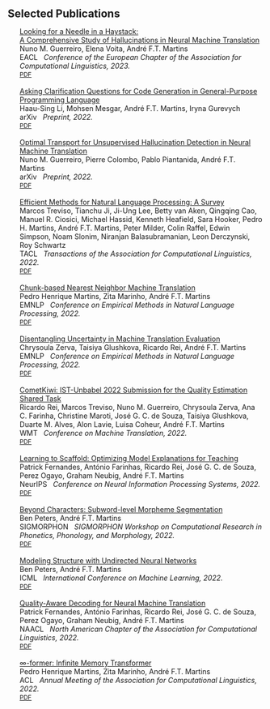 <span class='line'></span>
<h2 id="publications" style="margin: 2px 0px 0px;">Selected Publications</h2>
<div class="publications">
<ol class="bibliography">

<div class="pub-row">
  <div class="col-sm-15">
      <div class="title"><a href="https://arxiv.org/abs/2208.05309">Looking for a Needle in a Haystack: <br> A Comprehensive Study of Hallucinations in Neural Machine Translation</a></div>
      <div class="author">Nuno M. Guerreiro, Elena Voita, André F.T. Martins</div>
      <div class="periodical" style="position: relative; padding-bottom: 1px;"><span class="badge badge-mine">EACL</span> &nbsp; <em>Conference of the European Chapter of the Association for Computational Linguistics, 2023.</em></div>
    <div class="links">
      <a href="https://arxiv.org/pdf/2208.05309.pdf" class="btn btn-sm z-depth-1" role="button" target="_blank" style="font-size:12px;">PDF</a>
    </div>
  </div>
</div><br>

<div class="pub-row">
  <div class="col-sm-15">
      <div class="title"><a href="https://arxiv.org/abs/2212.09885">Asking Clarification Questions for Code Generation in General-Purpose Programming Language</a></div>
      <div class="author">Haau-Sing Li, Mohsen Mesgar, André F.T. Martins, Iryna Gurevych</div>
      <div class="periodical" style="position: relative; padding-bottom: 1px;"><span class="badge badge-arxiv">arXiv</span> &nbsp; <em>Preprint, 2022.</em>
      </div>
    <div class="links">
      <a href="https://arxiv.org/pdf/2212.09885.pdf" class="btn btn-sm z-depth-1" role="button" target="_blank" style="font-size:12px;">PDF</a>
    </div>
  </div>
</div><br>

<div class="pub-row">
  <div class="col-sm-15">
      <div class="title"><a href="https://arxiv.org/abs/2212.09631">Optimal Transport for Unsupervised Hallucination Detection in Neural Machine Translation</a></div>
      <div class="author">Nuno M. Guerreiro, Pierre Colombo, Pablo Piantanida, André F.T. Martins</div>
      <div class="periodical" style="position: relative; padding-bottom: 1px;"><span class="badge badge-arxiv">arXiv</span> &nbsp; <em>Preprint, 2022.</em>
      </div>
    <div class="links">
      <a href="https://arxiv.org/pdf/2212.09631.pdf" class="btn btn-sm z-depth-1" role="button" target="_blank" style="font-size:12px;">PDF</a>
    </div>
  </div>
</div><br>

<div class="pub-row">
  <div class="col-sm-15">
      <div class="title"><a href="https://arxiv.org/abs/2209.00099">Efficient Methods for Natural Language Processing: A Survey</a></div>
      <div class="author">Marcos Treviso, Tianchu Ji, Ji-Ung Lee, Betty van Aken, Qingqing Cao, Manuel R. Ciosici, Michael Hassid, Kenneth Heafield, Sara Hooker, Pedro H. Martins, André F.T. Martins, Peter Milder, Colin Raffel, Edwin Simpson, Noam Slonim, Niranjan Balasubramanian, Leon Derczynski, Roy Schwartz</div>
      <div class="periodical" style="position: relative; padding-bottom: 1px;"><span class="badge badge-mine">TACL</span> &nbsp; <em>Transactions of the Association for Computational Linguistics, 2022.</em>
      </div>
    <div class="links">
      <a href="https://arxiv.org/pdf/2209.00099.pdf" class="btn btn-sm z-depth-1" role="button" target="_blank" style="font-size:12px;">PDF</a>
    </div>
  </div>
</div><br>

<div class="pub-row">
  <div class="col-sm-15">
      <div class="title"><a href="https://arxiv.org/abs/2205.12230">Chunk-based Nearest Neighbor Machine Translation</a></div>
      <div class="author">Pedro Henrique Martins, Zita Marinho, André F.T. Martins</div>
      <div class="periodical" style="position: relative; padding-bottom: 1px;"><span class="badge badge-mine">EMNLP</span> &nbsp; <em>Conference on Empirical Methods in Natural Language Processing, 2022.</em>
      </div>
    <div class="links">
      <a href="https://arxiv.org/pdf/2205.12230.pdf" class="btn btn-sm z-depth-1" role="button" target="_blank" style="font-size:12px;">PDF</a>
    </div>
  </div>
</div><br>

<div class="pub-row">
  <div class="col-sm-15">
      <div class="title"><a href="https://arxiv.org/abs/2204.06546">Disentangling Uncertainty in Machine Translation Evaluation</a></div>
      <div class="author">Chrysoula Zerva, Taisiya Glushkova, Ricardo Rei, André F.T. Martins</div>
      <div class="periodical" style="position: relative; padding-bottom: 1px;"><span class="badge badge-mine">EMNLP</span> &nbsp; <em>Conference on Empirical Methods in Natural Language Processing, 2022.</em>
      </div>
    <div class="links">
      <a href="https://arxiv.org/pdf/2204.06546.pdf" class="btn btn-sm z-depth-1" role="button" target="_blank" style="font-size:12px;">PDF</a>
    </div>
  </div>
</div><br>

<div class="pub-row">
  <div class="col-sm-15">
      <div class="title"><a href="https://arxiv.org/abs/2209.06243">CometKiwi: IST-Unbabel 2022 Submission for the Quality Estimation Shared Task</a></div>
      <div class="author">Ricardo Rei, Marcos Treviso, Nuno M. Guerreiro, Chrysoula Zerva, Ana C. Farinha, Christine Maroti, José G. C. de Souza, Taisiya Glushkova, Duarte M. Alves, Alon Lavie, Luisa Coheur, André F.T. Martins</div>
      <div class="periodical" style="position: relative; padding-bottom: 1px;"><span class="badge badge-work">WMT</span> &nbsp; <em>Conference on Machine Translation, 2022.</em>
      </div>
    <div class="links">
      <a href="https://arxiv.org/pdf/2209.06243.pdf" class="btn btn-sm z-depth-1" role="button" target="_blank" style="font-size:12px;">PDF</a>
    </div>
  </div>
</div><br>

<div class="pub-row">
  <div class="col-sm-15">
      <div class="title"><a href="https://arxiv.org/abs/2204.10810">Learning to Scaffold: Optimizing Model Explanations for Teaching</a></div>
      <div class="author">Patrick Fernandes, António Farinhas, Ricardo Rei, José G. C. de Souza, Perez Ogayo, Graham Neubig, André F.T. Martins</div>
      <div class="periodical" style="position: relative; padding-bottom: 1px;"><span class="badge badge-mine">NeurIPS</span> &nbsp; <em>Conference on Neural Information Processing Systems, 2022.</em>
      </div>
    <div class="links">
      <a href="https://arxiv.org/pdf/2204.10810.pdf" class="btn btn-sm z-depth-1" role="button" target="_blank" style="font-size:12px;">PDF</a>
    </div>
  </div>
</div><br>

<div class="pub-row">
  <div class="col-sm-15">
      <div class="title"><a href="https://aclanthology.org/2022.sigmorphon-1.14/">Beyond Characters: Subword-level Morpheme Segmentation</a></div>
      <div class="author">Ben Peters, André F.T. Martins</div>
      <div class="periodical" style="position: relative; padding-bottom: 1px;"><span class="badge badge-work">SIGMORPHON</span> &nbsp; <em>SIGMORPHON Workshop on Computational Research in Phonetics, Phonology, and Morphology, 2022.</em>
      </div>
    <div class="links">
      <a href="https://aclanthology.org/2022.sigmorphon-1.14.pdf" class="btn btn-sm z-depth-1" role="button" target="_blank" style="font-size:12px;">PDF</a>
    </div>
  </div>
</div><br>

<div class="pub-row">
  <div class="col-sm-15">
      <div class="title"><a href="https://proceedings.mlr.press/v162/mihaylova22a.html">Modeling Structure with Undirected Neural Networks</a></div>
      <div class="author">Ben Peters, André F.T. Martins</div>
      <div class="periodical" style="position: relative; padding-bottom: 1px;"><span class="badge badge-mine">ICML</span> &nbsp; <em>International Conference on Machine Learning, 2022.</em>
      </div>
    <div class="links">
      <a href="https://proceedings.mlr.press/v162/mihaylova22a/mihaylova22a.pdf" class="btn btn-sm z-depth-1" role="button" target="_blank" style="font-size:12px;">PDF</a>
    </div>
  </div>
</div><br>

<div class="pub-row">
  <div class="col-sm-15">
      <div class="title"><a href="https://arxiv.org/abs/2205.00978">Quality-Aware Decoding for Neural Machine Translation</a></div>
      <div class="author">Patrick Fernandes, António Farinhas, Ricardo Rei, José G. C. de Souza, Perez Ogayo, Graham Neubig, André F.T. Martins</div>
      <div class="periodical" style="position: relative; padding-bottom: 1px;"><span class="badge badge-mine">NAACL</span> &nbsp; <em>North American Chapter of the Association for Computational Linguistics, 2022.</em>
      </div>
    <div class="links">
      <a href="https://arxiv.org/abs/2205.00978" class="btn btn-sm z-depth-1" role="button" target="_blank" style="font-size:12px;">PDF</a>
    </div>
  </div>
</div><br>

<div class="pub-row">
  <div class="col-sm-15">
      <div class="title"><a href="https://aclanthology.org/2022.acl-long.375/">∞-former: Infinite Memory Transformer</a></div>
      <div class="author">Pedro Henrique Martins, Zita Marinho, André F.T. Martins</div>
      <div class="periodical" style="position: relative; padding-bottom: 1px;"><span class="badge badge-mine">ACL</span> &nbsp; <em>Annual Meeting of the Association for Computational Linguistics, 2022.</em>
      </div>
    <div class="links">
      <a href="https://aclanthology.org/2022.acl-long.375.pdf" class="btn btn-sm z-depth-1" role="button" target="_blank" style="font-size:12px;">PDF</a>
    </div>
  </div>
</div><br>

</ol>
</div>